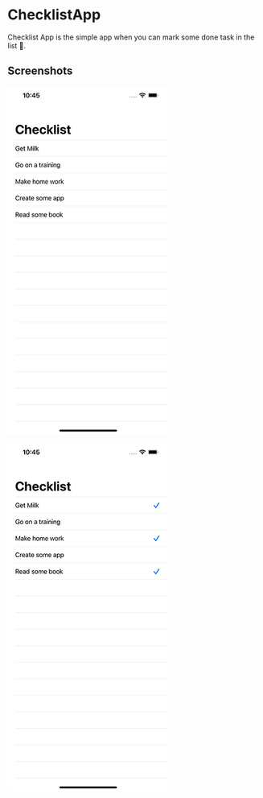 # ChecklistApp
Checklist App is the simple app when you can mark some done task in the list :pencil:.

## Screenshots
![Screenshot1](https://github.com/val-po/ChecklistApp/blob/main/ChecklistApp/Screenshots/Screenshot1.png)

![Screenshot2](https://github.com/val-po/ChecklistApp/blob/main/ChecklistApp/Screenshots/Screenshot2.png)
